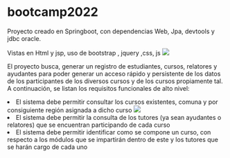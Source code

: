 # bootcamp2022
<p>Proyecto creado en Springboot, con dependencias Web, Jpa, devtools y jdbc oracle.</>
<p>Vistas en Html y jsp, uso de bootstrap , jquery ,css, js </>
<img src="https://user-images.githubusercontent.com/103292411/212456901-3baeaf6c-49d7-4641-9abc-e1cfb95fb0cf.png"></>
<p>El proyecto busca, generar un registro de estudiantes, cursos, relatores y ayudantes para poder generar un acceso rápido y persistente de los datos de los participantes de los diversos cursos y de los cursos propiamente tal. A continuación, se listan los requisitos funcionales de alto nivel:
<li>	El sistema debe permitir consultar los cursos existentes, comuna y por consiguiente región asignada a dicho curso</>
<img src="https://user-images.githubusercontent.com/103292411/212456926-cb38dd7a-b704-4d4c-8dc6-41f181bc5777.png"></i>
<li>	El sistema debe permitir la consulta de los tutores (ya sean ayudantes o relatores) que se encuentran participando de cada curso</>
<li>	El sistema debe permitir identificar como se compone un curso, con respecto a los módulos que se impartirán dentro de este y los tutores que se harán cargo de cada uno</>

